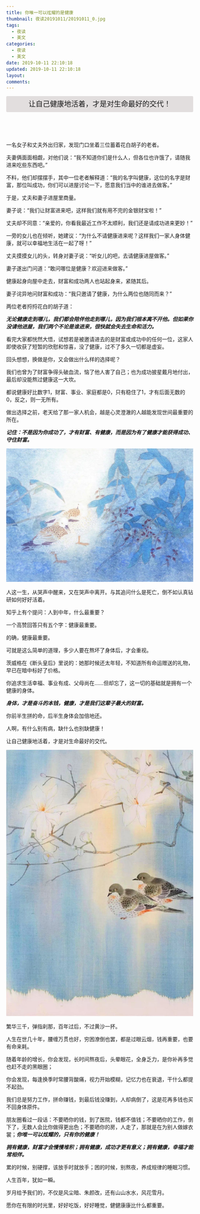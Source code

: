 ```yaml
---
title: 你唯一可以炫耀的是健康
thumbnail: 夜读20191011/20191011_0.jpg
tags:
  - 夜读
  - 美文
categories:
  - 夜读
  - 美文
date: 2019-10-11 22:10:18
updated: 2019-10-11 22:10:18
layout:
comments:
---
```

<header align=center style="font-size:1.2rem;line-height:2.7rem;background:#e2dede;border-radius:3px;">让自己健康地活着，才是对生命最好的交代！</header>
一名女子和丈夫外出归家，发现门口坐着三位蓄着花白胡子的老者。

夫妻俩面面相觑，对他们说：“我不知道你们是什么人，但各位也许饿了，请随我进来吃些东西吧。”

<!--more-->

不料，他们却摆摆手，其中一位老者解释道：“我的名字叫健康，这位的名字是财富，那位叫成功，你们可以进屋讨论一下，愿意我们当中的谁进去做客。”

于是，丈夫和妻子进屋里商量。

妻子说：“我们让财富进来吧，这样我们就有用不完的金银财宝啦！”

丈夫却不同意：“亲爱的，你看我最近工作不太顺利，我们还是请成功进来更妙！”

一旁的女儿也在倾听，她建议：“为什么不请健康进来呢？这样我们一家人身体健康，就可以幸福地生活在一起了呀！”

丈夫摸摸女儿的头，转身对妻子说：“听女儿的吧，去请健康进屋做客。”

妻子遂出门问道：“敢问哪位是健康？欢迎进来做客。”

健康起身向屋中走去，财富和成功两人也站起身来，紧随其后。

妻子诧异地问财富和成功：“我只邀请了健康，为什么两位也随同而来？”

两位老者捋捋花白的胡子道：

***无论健康走到哪儿，我们都会陪伴他走到哪儿，因为我们根本离不开他。但如果你没请他进屋，我们两个不论是谁进来，很快就会失去生命和活力。***

看完大家都恍然大悟，试想若是被邀请进去的是财富或成功中的任何一位，这家人即使收获了短暂的欣慰和惊喜，没了健康，过不了多久一切都是虚妄。

回头想想，换做是你，又会做出什么样的选择呢？

我们也曾为了财富争得头破血流，恼了他人害了自己；也为成功披星戴月地付出，最后却没能熬过健康这一大坎。

都说健康好比数字1，财富、事业、家庭都是0，只有稳住了1，才有后面无数的0，反之，则一无所有。

做出选择之前，老天给了那一家人机会，越是心灵澄澈的人越能发现世间最重要的所在。

***记住：不是因为你成功了，才有财富、有健康，而是因为有了健康才能获得成功、守住财富。***
<p align=center><img src="/夜读20191011/20191011_1.jpg" /></p>
人这一生，从哭声中醒来，又在哭声中离开。与其追问什么是死亡，倒不如认真钻研如何好好活着。

知乎上有个提问：人到中年，什么最重要？

一个高赞回答只有五个字：健康最重要。

的确，健康最重要。

可就是这么简单的道理，多少人要在熬坏了身体后，才会重视。

茨威格在《断头皇后》里说的：她那时候还太年轻，不知道所有命运赠送的礼物，早已在暗中标好了价格。

你追求生活幸福、事业有成、父母尚在……但却忘了，这一切的基础就是拥有一个健康的身体。

***身体，才是奋斗的本钱，健康，才是我们这辈子最大的财富。***

你前半生拼的命，后半生身体会加倍地还。

人啊，有什么别有病，缺什么也别缺健康！

让自己健康地活着，才是对生命最好的交代。
<p align=center><img src="/夜读20191011/20191011_2.jpg" /></p>

繁华三千，弹指刹那，百年过后，不过黄沙一抔。

人生在世几十年，腰缠万贯也好，穷困潦倒也罢，都是过眼云烟，钱再重要，也要有命来耗。

随着年龄的增长，你会发现，长时间熬夜后，头晕眼花，全身乏力，是你补再多觉也赶不走的黑眼圈；

你会发现，每逢换季时常腰背酸痛，视力开始模糊，记忆力也在衰退，干什么都提不起劲。

我们总是努力工作，拼命赚钱，到最后钱没赚到，人却病倒了，这是花再多钱也买不回身体原件。

朋友圈看过一段话：不要晒你的钱，到了医院，钱都不值钱；不要晒你的工作，倒下了，无数人会比你做得更出色；不要晒你的房，人走了，那就是在为别人做嫁衣裳；***你唯一可以炫耀的，只有你的健康！***

***拥有健康，财富才会慢慢堆积；拥有健康，成功才更有意义；拥有健康，幸福才能常相伴。***

累的时候，别硬撑，该放手时就放手；困的时候，别熬夜，养成规律的睡眠习惯。

人生百年，犹如一瞬。

岁月给予我们的，不仅是风尘暗、朱颜改，还有山山水水，风花雪月。

愿你在有限的时光里，好好吃饭，好好睡觉，健健康康比什么都重要。
